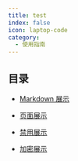 ```yaml
---
title: test
index: false
icon: laptop-code
category:
  - 使用指南
---
```


## 目录

- [Markdown 展示](markdown.md)

- [页面展示](page.md)

- [禁用展示](disable.md)

- [加密展示](encrypt.md)
